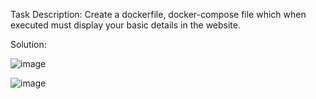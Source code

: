 Task Description:
Create a dockerfile, docker-compose file which when executed must display your basic details in the website.

Solution:

![image](https://github.com/user-attachments/assets/a7c7251e-04c2-424b-977d-d883d6d17699)

![image](https://github.com/user-attachments/assets/e8640be9-9e3e-4eb5-beba-b416f295edc2)

